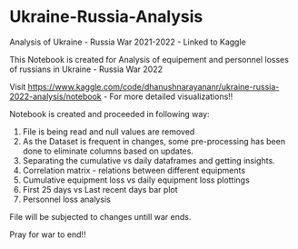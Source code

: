 # Ukraine-Russia-Analysis
Analysis of Ukraine - Russia War 2021-2022 -  Linked to Kaggle

This Notebook is created for Analysis of equipement and personnel losses of russians in Ukraine - Russia War 2022

Visit https://www.kaggle.com/code/dhanushnarayananr/ukraine-russia-2022-analysis/notebook - For more detailed visualizations!!

Notebook is created and proceeded in following way:

1. File is being read and null values are removed
2. As the Dataset is frequent in changes, some pre-processing has been done to eliminate columns based on updates.
3. Separating the cumulative vs daily dataframes and getting insights.
4. Correlation matrix  - relations between different equipments
5. Cumulative equipment loss vs daily equipment loss plottings
6. First 25 days vs Last recent days bar plot
7. Personnel loss analysis

File will be subjected to changes untill war ends.

Pray for war to end!! 
